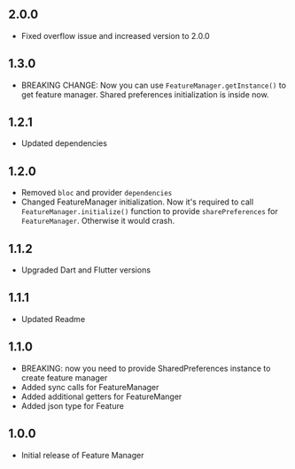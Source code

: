 ## 2.0.0

* Fixed overflow issue and increased version to 2.0.0

## 1.3.0

* BREAKING CHANGE: Now you can use `FeatureManager.getInstance()` to get feature manager. Shared preferences initialization is inside now.

## 1.2.1

* Updated dependencies

## 1.2.0

* Removed `bloc` and provider `dependencies`
* Changed FeatureManager initialization. Now it's required to call `FeatureManager.initialize()` function to provide `sharePreferences` for `FeatureManager`. Otherwise it would crash.

## 1.1.2

* Upgraded Dart and Flutter versions

## 1.1.1

* Updated Readme

## 1.1.0

* BREAKING: now you need to provide SharedPreferences instance to create feature manager
* Added sync calls for FeatureManager
* Added additional getters for FeatureManger
* Added json type for Feature

## 1.0.0

* Initial release of Feature Manager
